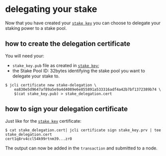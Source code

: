 # delegating your stake

Now that you have created your [`stake key`] you can choose
to delegate your staking power to a stake pool.

## how to create the delegation certificate

You will need your:

* `stake_key.pub` file as created in [`stake key`];
* the Stake Pool ID: 32bytes identifying the stake pool you want
  to delegate your stake to.

```
$ jcli certificate new stake-delegation \
    ea830e5d9647af89a5e9a4d4089e6e855891a533316adf4a42b7bf1372389b74 \
    $(cat stake_key.pub) > stake_delegation.cert
```

## how to sign your delegation certificate

Just like for the [`stake key`] certificate:

```
$ cat stake_delegation.cert| jcli certificate sign stake_key.prv | tee stake_delegation.cert
cert1q8rv4ccl54k99rtnm39...zr0
```

The output can now be added in the `transaction` and submitted to a node.

[`stake key`]: ./registering_stake.md

